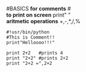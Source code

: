 #BASICS
**for comments** #   
**to print on screen** print" "   
**aritmetic operations** +,-,*,/,%  
```
#!usr/bin/python
#This is Comment!!
print"Helloooo!!!"

print 2+2   #prints 4
print "2+2" #prints 2+2
print "2+2 =",2+2
```
